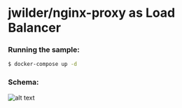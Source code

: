 # jwilder/nginx-proxy as Load Balancer

### Running the sample:
```sh
$ docker-compose up -d
```
### Schema:
![alt text](https://github.com/vicent3rod/nginx_reverse_proxy-as-load_balancer/blob/master/schema/schema.png)
